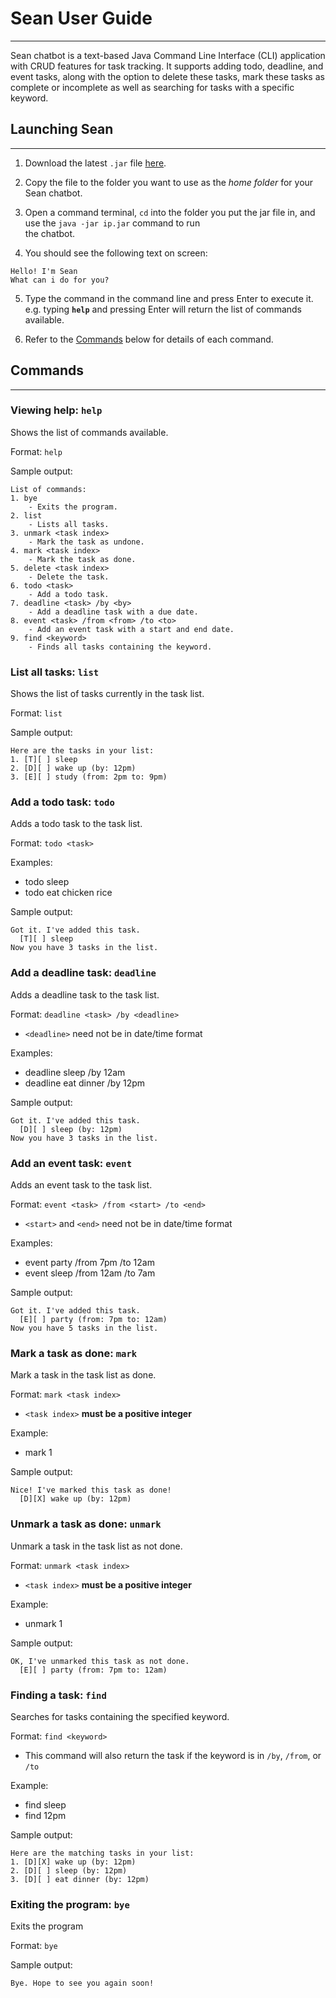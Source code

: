 # Sean User Guide

---

Sean chatbot is a text-based Java Command Line Interface (CLI) application with CRUD features for task tracking. It supports 
adding todo, deadline, and event tasks, along with the option to delete these tasks, mark these tasks as complete or incomplete
as well as searching for tasks with a specific keyword. 

## Launching Sean

---

1. Download the latest `.jar` file [here](https://github.com/tongkiankiat/ip/releases/tag/A-Release).

2. Copy the file to the folder you want to use as the _home folder_ for your Sean chatbot.

3. Open a command terminal, `cd` into the folder you put the jar file in, and use the `java -jar ip.jar` command to run<br>the chatbot.

4. You should see the following text on screen:
```angular2html
Hello! I'm Sean
What can i do for you?
```

5. Type the command in the command line and press Enter to execute it. e.g. typing **`help`** and pressing Enter will
return the list of commands available.

6. Refer to the [Commands](#commands) below for details of each command.

## Commands

---
### Viewing help: `help`
Shows the list of commands available.

Format: `help`

Sample output:
```angular2html
List of commands:
1. bye
    - Exits the program.
2. list
    - Lists all tasks.
3. unmark <task index>
    - Mark the task as undone.
4. mark <task index>
    - Mark the task as done.
5. delete <task index>
    - Delete the task.
6. todo <task>
    - Add a todo task.
7. deadline <task> /by <by>
    - Add a deadline task with a due date.
8. event <task> /from <from> /to <to>
    - Add an event task with a start and end date.
9. find <keyword>
    - Finds all tasks containing the keyword.
```

### List all tasks: `list`
Shows the list of tasks currently in the task list.

Format: `list`

Sample output:
```angular2html
Here are the tasks in your list:
1. [T][ ] sleep
2. [D][ ] wake up (by: 12pm)
3. [E][ ] study (from: 2pm to: 9pm)
```

### Add a todo task: `todo`
Adds a todo task to the task list.

Format: `todo <task>`

Examples:
* todo sleep
* todo eat chicken rice

Sample output:
```angular2html
Got it. I've added this task.
  [T][ ] sleep
Now you have 3 tasks in the list.
```

### Add a deadline task: `deadline`
Adds a deadline task to the task list.

Format: `deadline <task> /by <deadline>`
* `<deadline>` need not be in date/time format

Examples:
* deadline sleep /by 12am
* deadline eat dinner /by 12pm

Sample output:
```angular2html
Got it. I've added this task.
  [D][ ] sleep (by: 12pm)
Now you have 3 tasks in the list.
```

### Add an event task: `event`
Adds an event task to the task list.

Format: `event <task> /from <start> /to <end>`
* `<start>` and `<end>` need not be in date/time format

Examples:
* event party /from 7pm /to 12am
* event sleep /from 12am /to 7am

Sample output:
```angular2html
Got it. I've added this task.
  [E][ ] party (from: 7pm to: 12am)
Now you have 5 tasks in the list.
```

### Mark a task as done: `mark`
Mark a task in the task list as done. 

Format: `mark <task index>`
* `<task index>` **must be a positive integer**

Example:
* mark 1

Sample output:
```angular2html
Nice! I've marked this task as done!
  [D][X] wake up (by: 12pm)
```

### Unmark a task as done: `unmark`
Unmark a task in the task list as not done.

Format: `unmark <task index>`
* `<task index>` **must be a positive integer**

Example:
* unmark 1

Sample output:
```angular2html
OK, I've unmarked this task as not done.
  [E][ ] party (from: 7pm to: 12am)
```

### Finding a task: `find`
Searches for tasks containing the specified keyword.

Format: `find <keyword>`
* This command will also return the task if the keyword is in `/by`, `/from`, or `/to`

Example:
* find sleep
* find 12pm

Sample output:
```angular2html
Here are the matching tasks in your list:
1. [D][X] wake up (by: 12pm)
2. [D][ ] sleep (by: 12pm)
3. [D][ ] eat dinner (by: 12pm)
```

### Exiting the program: `bye`
Exits the program

Format: `bye`

Sample output:
```angular2html
Bye. Hope to see you again soon!
```